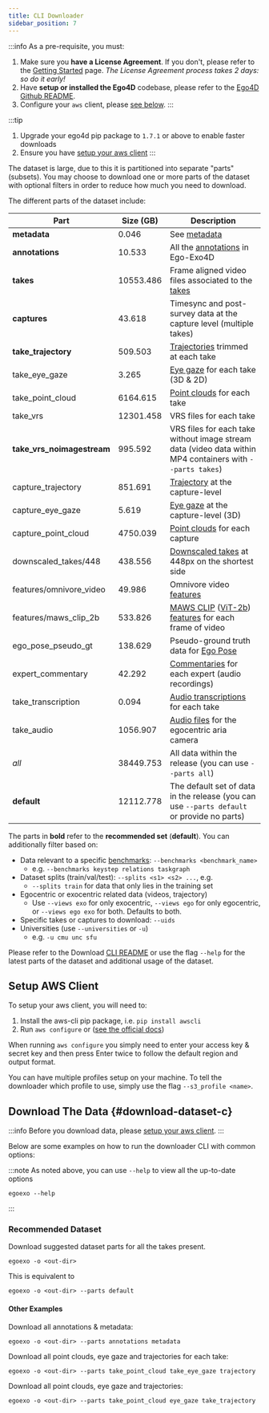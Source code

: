 ```yaml
---
title: CLI Downloader
sidebar_position: 7
---
```


:::info
As a pre-requisite, you must:
1. Make sure you **have a License Agreement**. If you don't, please refer to the
[Getting Started](../getting-started) page. *The License Agreement process takes 2 days: so do it early!*
2. Have **setup or installed the Ego4D** codebase, please refer to the [Ego4D
Github README](https://github.com/facebookresearch/Ego4d?tab=readme-ov-file#setup).
3. Configure your `aws` client, please [see below](#setup-aws-client).
:::

:::tip
1. Upgrade your ego4d pip package to `1.7.1` or above to enable faster downloads
2. Ensure you have [setup your aws client](#setup-aws-client)
:::


The dataset is large, due to this it is partitioned into separate "parts"
(subsets). You may choose to download one or more parts of the dataset with
optional filters in order to reduce how much you need to download.

The different parts of the dataset include:

| Part | Size (GB) | Description |
| -----|-----------|-------------|
| **metadata** | 0.046 | See [metadata](/data/metadata) |
| **annotations** | 10.533 | All the [annotations](/annotations/) in Ego-Exo4D |
| **takes** | 10553.486 | Frame aligned video files associated to the [takes](/data/takes)  |
| **captures** | 43.618 | Timesync and post-survey data at the capture level (multiple takes)  |
| **take_trajectory** | 509.503 | [Trajectories](/data/mps/#trajectory) trimmed at each take |
| take_eye_gaze | 3.265 | [Eye gaze](/data/mps/#eye-gaze) for each take (3D & 2D) |
| take_point_cloud | 6164.615 | [Point clouds](/data/mps#point-clouds) for each take |
| take_vrs | 12301.458 | VRS files for each take |
| **take_vrs_noimagestream** | 995.592 | VRS files for each take without image stream data (video data within MP4 containers with `--parts takes`) |
| capture_trajectory | 851.691 | [Trajectory](/data/mps#trajectory) at the capture-level |
| capture_eye_gaze | 5.619 | [Eye gaze](/data/mps#eye_gaze) at the capture-level (3D)  |
| capture_point_cloud | 4750.039 | [Point clouds](data/mps/#point-clouds) for each capture |
| downscaled_takes/448 | 438.556 | [Downscaled takes](data/downscaled_takes/) at 448px on the shortest side |
| features/omnivore_video | 49.986 | Omnivore video [features](/data/features) |
| features/maws_clip_2b | 533.826 | [MAWS CLIP](https://github.com/facebookresearch/maws) ([ViT-2b](https://github.com/facebookresearch/maws?tab=readme-ov-file#maws-pretrained-models)) [features](/data/features) for each frame of video |
| ego_pose_pseudo_gt | 138.629 | Pseudo-ground truth data for [Ego Pose](/annotations/ego_pose/) |
| expert_commentary | 42.292 | [Commentaries](/annotations/expert_commentary) for each expert (audio recordings) |
| take_transcription | 0.094 | [Audio transcriptions](https://github.com/facebookresearch/Ego4d/blob/main/ego4d/egoexo/scripts/extract_audio_transcribe.py#L22-L47) for each take |
| take_audio | 1056.907 | [Audio files](https://github.com/facebookresearch/Ego4d/blob/main/ego4d/egoexo/scripts/extract_audio_transcribe.py#L22-L47) for the egocentric aria camera  |
| *all* | 38449.753 | All data within the release (you can use `--parts all`)  |
| **default** | 12112.778 | The default set of data in the release (you can use `--parts default` or provide no parts) |

The parts in **bold** refer to the **recommended set** (**default**). You can additionally filter based on:
- Data relevant to a specific [benchmarks](../benchmarks): `--benchmarks <benchmark_name>`
    - e.g. `--benchmarks keystep relations taskgraph`
- Dataset splits (train/val/test): `--splits <s1> <s2> ...`, e.g.
    - `--splits train` for data that only lies in the training set
- Egocentric or exocentric related data (videos, trajectory)
    - Use `--views exo` for only exocentric, `--views ego` for only
      egocentric, or `--views ego exo` for both. Defaults to both.
- Specific takes or captures to download: `--uids`
- Universities (use `--universities` or `-u`)
    - e.g. `-u cmu unc sfu`

Please refer to the Download [CLI README](https://github.com/facebookresearch/Ego4d/tree/main/ego4d/egoexo/download) or use the flag `--help` for the latest parts of the dataset and additional usage of the dataset.

## Setup AWS Client

To setup your aws client, you will need to:
1. Install the aws-cli pip package, i.e. `pip install awscli`
2. Run `aws configure` or ([see the official docs](https://github.com/aws/aws-cli?tab=readme-ov-file#configuration))

When running `aws configure` you simply need to enter your access key & secret key and then press Enter twice to follow the default region and output format.

You can have multiple profiles setup on your machine. To tell the downloader which profile to use, simply use the flag `--s3_profile <name>`.

## Download The Data {#download-dataset-c}

:::info
Before you download data, please [setup your aws client](#setup-aws-client).
:::

Below are some examples on how to run the downloader CLI with common options:

:::note As noted above, you can use `--help` to view all the up-to-date options
```
egoexo --help
```
:::


### Recommended Dataset
Download suggested dataset parts for all the takes present.

```
egoexo -o <out-dir>
```

This is equivalent to

```
egoexo -o <out-dir> --parts default
```

#### Other Examples

Download all annotations & metadata:
```
egoexo -o <out-dir> --parts annotations metadata
```

Download all point clouds, eye gaze and trajectories for each take:
```
egoexo -o <out-dir> --parts take_point_cloud take_eye_gaze trajectory
```

Download all point clouds, eye gaze and trajectories:
```
egoexo -o <out-dir> --parts take_point_cloud eye_gaze take_trajectory
```
